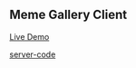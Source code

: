 ## Meme Gallery Client

[Live Demo](https://sh-memes-gallery.netlify.app/)

[server-code](https://github.com/ShahinurAlamBhuiyan/meme-gallery-server)
